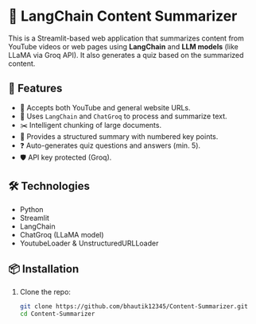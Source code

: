 # 🦜 LangChain Content Summarizer

This is a Streamlit-based web application that summarizes content from YouTube videos or web pages using **LangChain** and **LLM models** (like LLaMA via Groq API). It also generates a quiz based on the summarized content.

## 🚀 Features

- 🔗 Accepts both YouTube and general website URLs.
- 🧠 Uses `LangChain` and `ChatGroq` to process and summarize text.
- ✂️ Intelligent chunking of large documents.
- 📝 Provides a structured summary with numbered key points.
- ❓ Auto-generates quiz questions and answers (min. 5).
- 🛡️ API key protected (Groq).

## 🛠️ Technologies

- Python
- Streamlit
- LangChain
- ChatGroq (LLaMA model)
- YoutubeLoader & UnstructuredURLLoader

## 📦 Installation

1. Clone the repo:
   ```bash
   git clone https://github.com/bhautik12345/Content-Summarizer.git
   cd Content-Summarizer
   ```

